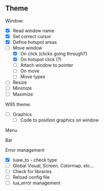 ## Theme

Window:
  - [x] Read window name
  - [x] Set correct cursor
  - [x] Define hotspot areas
  - [ ] Move window
    - [x] On click (clicks going through?)
    - [x] On hotspot click (?)
    - [ ] Attach window to pointer
    - [ ] On move
    - [ ] Move types
  - [ ] Resize
  - [ ] Minimize
  - [ ] Maximize

W95 theme:
  - [ ] Graphics
    - [ ] Code to position graphics on window

Menu

Bar

Error management
  - [x] luaw_to - check type
  - [ ] Global Visual, Screen, Colormap, etc...
  - [ ] Check for libraries
  - [ ] Reload config file
  - [ ] lua_error management